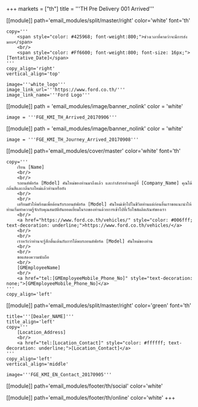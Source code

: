 +++
markets = ["th"]
title = '''TH Pre Delivery 001 Arrived'''

[[module]]
path='email_modules/split/master/right'
color='white'
font='th'

	copy='''
		<span style="color: #425968; font-weight:800;">ช่วงเวลาที่คาดว่าจะมีการส่งมอบ</span>
		<br/>
		<span style="color: #Ff6600; font-weight:800; font-size: 16px;">[Tentative_Date]</span>
	'''
	copy_align='right'
	vertical_align='top'

	image='''white_logo'''
	image_link_url='''https://www.ford.co.th/'''
	image_link_name='''Ford Logo'''

[[module]]
path = 'email_modules/image/banner_nolink'
color = 'white'

	image = '''FGE_KMI_TH_Arrived_20170906'''

[[module]]
path = 'email_modules/image/banner_nolink'
color = 'white'

	image = '''FGE_KMI_TH_Journey_Arrived_20170908'''

[[module]]
path='email_modules/cover/master'
color='white'
font='th'

	copy='''
		เรียน [Name]
		<br/>
		<br/>
		รถยนต์ฟอร์ด [Model] คันใหม่ของท่านมาถึงแล้ว และกำลังรอท่านอยู่ที่ [Company_Name] คุณได้กลิ่นสีและกลิ่นรถใหม่แล้วท่านหรือยัง
		<br/>
		<br/>
		เตรียมตัวให้พร้อมเพื่อต้อนรับรถยนต์ฟอร์ด [Model] คันใหม่เข้าไปในชีวิตท่านแต่ก่อนอื่นเราขอแนะนำให้ท่านเริ่มทำความรู้จักกับคุณสมบัติอันยอดเยี่ยมในรถของท่านด้วยการเข้าไปที่เว็บไซต์ผลิตภัณฑ์ของเรา
		<br/>
		<a href="https://www.ford.co.th/vehicles/" style="color: #006fff; text-decoration: underline;">https://www.ford.co.th/vehicles/</a>
		<br/>
		<br/>
		เราหวังว่าท่านจะรู้สึกตื่นเต้นกับการได้พบรถยนต์ฟอร์ด [Model] คันใหม่ของท่าน
		<br/>
		<br/>
		ขอแสดงความนับถือ
		<br/>
		[GMEmployeeName]
		<br/>
		<a href="tel:[GMEmployeeMobile_Phone_No]" style="text-decoration: none;">[GMEmployeeMobile_Phone_No]</a>
	'''
	copy_align='left'

[[module]]
path='email_modules/split/master/right'
color='green'
font='th'

	title='''[Dealer_NAME]'''
	title_align='left'
	copy='''
		[Location_Address]
		<br/>
		<a href="tel:[Location_Contact]" style="color: #ffffff; text-decoration: underline;">[Location_Contact]</a>
	'''
	copy_align='left'
	vertical_align='middle'

	image='''FGE_KMI_EN_Contact_20170905'''

[[module]]
path='email_modules/footer/th/social'
color='white'

[[module]]
path='email_modules/footer/th/online'
color='white'
+++